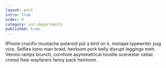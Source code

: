 ```yaml
---
layout: post
intro: true
order: 0
category: our-departments
published: true
---
```

IPhone crucifix mustache polaroid put a bird on it, mixtape typewriter pug vice. Selfies lomo man braid, heirloom pork belly disrupt leggings meh. Venmo ramps brunch, cornhole asymmetrical hoodie scenester celiac cronut fixie wayfarers fanny pack heirloom.
